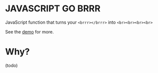 # JAVASCRIPT GO BRRR
JavaScript function that turns your `<brrr></brrr>` into `<br><br><br><br>`

See the [demo](demo.html) for more.

# Why?

(todo)
